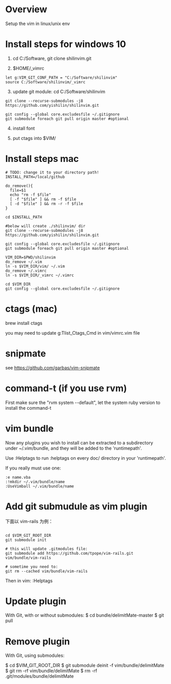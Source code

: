 
# Overview
Setup the vim in linux/unix env


# Install steps for windows 10

1) cd C:/Software, git clone shilinvim.git

2) $HOME/_vimrc

```
let g:VIM_GIT_CONF_PATH = "C:/Software/shilinvim"
source C:/Software/shilinvim/_vimrc
```


3) update git module:
cd C:/Software/shilinvim

```
git clone --recurse-submodules -j8 https://github.com/yishilin/shilinvim.git

git config --global core.excludesfile ~/.gitignore
git submodule foreach git pull origin master #optional

```

4) install font

5) put ctags into $VIM/

# Install steps mac


```shell
# TODO: change it to your directory path!
INSTALL_PATH=/local/github

do_remove(){
  file=$1
  echo "rm -f $file"
  [ -f "$file" ] && rm -f $file
  [ -d "$file" ] && rm -r -f $file
}

cd $INSTALL_PATH

#below will create ./shilinvim/ dir
git clone --recurse-submodules -j8 https://github.com/yishilin/shilinvim.git

git config --global core.excludesfile ~/.gitignore
git submodule foreach git pull origin master #optional

VIM_DIR=$PWD/shilinvim
do_remove ~/.vim
ln -s $VIM_DIR/vim/ ~/.vim
do_remove ~/.vimrc
ln -s $VIM_DIR/_vimrc ~/.vimrc

cd $VIM_DIR
git config --global core.excludesfile ~/.gitignore

```


# ctags (mac)
brew install ctags

you may need to update  g:Tlist_Ctags_Cmd in vim/vimrc.vim file

# snipmate
see https://github.com/garbas/vim-snipmate

#  command-t (if you use rvm)
First make sure the "rvm system --default", let the system ruby version to install the command-t 


# vim bundle

Now any plugins you wish to install can be extracted to a subdirectory under ~/.vim/bundle, and they will be added to the 'runtimepath'. 

Use :Helptags to run :helptags on every doc/ directory in your 'runtimepath'. 

If you really must use one:

```shell
:e name.vba
:!mkdir ~/.vim/bundle/name
:UseVimball ~/.vim/bundle/name
```


# Add git submudule as vim plugin

下面以 vim-rails 为例：

```shell

cd $VIM_GIT_ROOT_DIR
git submodule init

# this will update .gitmodules file:
git submodule add https://github.com/tpope/vim-rails.git vim/bundle/vim-rails

# sometime you need to:
git rm --cached vim/bundle/vim-rails
```

Then in vim:
:Helptags


# Update plugin
With Git, with or without submodules:
$ cd bundle/delimitMate-master
$ git pull



# Remove plugin
With Git, using submodules:

$ cd $VIM_GIT_ROOT_DIR
$ git submodule deinit -f vim/bundle/delimitMate
$ git rm -rf vim/bundle/delimitMate
$ rm -rf .git/modules/bundle/delimitMate



